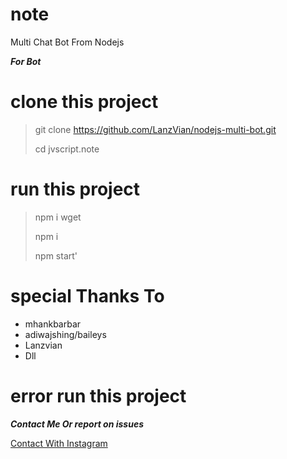 # note
Multi Chat Bot From Nodejs

***For Bot***
# clone this project
>git clone https://github.com/LanzVian/nodejs-multi-bot.git
>
>cd jvscript.note


# run this project 
>npm i wget
>
>npm i
>
>npm start' 

# special Thanks To
* mhankbarbar
* adiwajshing/baileys
* Lanzvian
* Dll

# error run this project
***Contact Me Or report on issues***

[Contact With Instagram](https://instagram.com/lanzvian)
